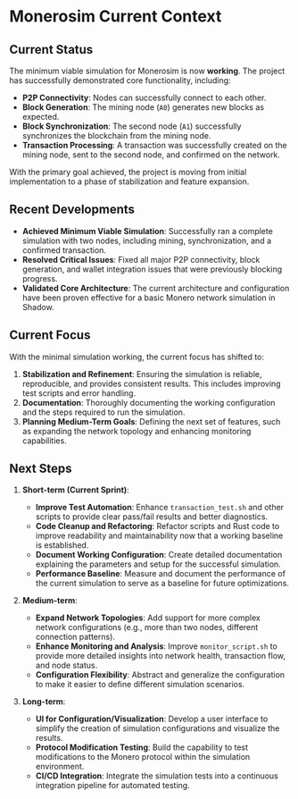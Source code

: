 # Monerosim Current Context

## Current Status

The minimum viable simulation for Monerosim is now **working**. The project has successfully demonstrated core functionality, including:

- **P2P Connectivity**: Nodes can successfully connect to each other.
- **Block Generation**: The mining node (`A0`) generates new blocks as expected.
- **Block Synchronization**: The second node (`A1`) successfully synchronizes the blockchain from the mining node.
- **Transaction Processing**: A transaction was successfully created on the mining node, sent to the second node, and confirmed on the network.

With the primary goal achieved, the project is moving from initial implementation to a phase of stabilization and feature expansion.

## Recent Developments

- **Achieved Minimum Viable Simulation**: Successfully ran a complete simulation with two nodes, including mining, synchronization, and a confirmed transaction.
- **Resolved Critical Issues**: Fixed all major P2P connectivity, block generation, and wallet integration issues that were previously blocking progress.
- **Validated Core Architecture**: The current architecture and configuration have been proven effective for a basic Monero network simulation in Shadow.

## Current Focus

With the minimal simulation working, the current focus has shifted to:

1.  **Stabilization and Refinement**: Ensuring the simulation is reliable, reproducible, and provides consistent results. This includes improving test scripts and error handling.
2.  **Documentation**: Thoroughly documenting the working configuration and the steps required to run the simulation.
3.  **Planning Medium-Term Goals**: Defining the next set of features, such as expanding the network topology and enhancing monitoring capabilities.

## Next Steps

1.  **Short-term (Current Sprint)**:
    - **Improve Test Automation**: Enhance `transaction_test.sh` and other scripts to provide clear pass/fail results and better diagnostics.
    - **Code Cleanup and Refactoring**: Refactor scripts and Rust code to improve readability and maintainability now that a working baseline is established.
    - **Document Working Configuration**: Create detailed documentation explaining the parameters and setup for the successful simulation.
    - **Performance Baseline**: Measure and document the performance of the current simulation to serve as a baseline for future optimizations.

2.  **Medium-term**:
    - **Expand Network Topologies**: Add support for more complex network configurations (e.g., more than two nodes, different connection patterns).
    - **Enhance Monitoring and Analysis**: Improve `monitor_script.sh` to provide more detailed insights into network health, transaction flow, and node status.
    - **Configuration Flexibility**: Abstract and generalize the configuration to make it easier to define different simulation scenarios.

3.  **Long-term**:
    - **UI for Configuration/Visualization**: Develop a user interface to simplify the creation of simulation configurations and visualize the results.
    - **Protocol Modification Testing**: Build the capability to test modifications to the Monero protocol within the simulation environment.
    - **CI/CD Integration**: Integrate the simulation tests into a continuous integration pipeline for automated testing.